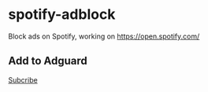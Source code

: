# spotify-adblock
Block ads on Spotify, working on https://open.spotify.com/

## Add to Adguard
<a href="adguard:subscribe?location=https://raw.githubusercontent.com/DungGramer/spotify-adblock/master/spotify-adblock.txt">Subcribe</a>
